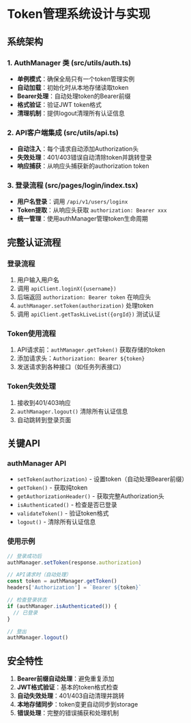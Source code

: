 # Token管理系统设计与实现

## 系统架构

### 1. AuthManager 类 (src/utils/auth.ts)
- **单例模式**：确保全局只有一个token管理实例
- **自动加载**：初始化时从本地存储读取token
- **Bearer处理**：自动处理token的Bearer前缀
- **格式验证**：验证JWT token格式
- **清理机制**：提供logout清理所有认证信息

### 2. API客户端集成 (src/utils/api.ts)
- **自动注入**：每个请求自动添加Authorization头
- **失效处理**：401/403错误自动清除token并跳转登录
- **响应捕获**：从响应头捕获新的authorization token

### 3. 登录流程 (src/pages/login/index.tsx)
- **用户名登录**：调用 `/api/v1/users/loginx`
- **Token提取**：从响应头获取 `authorization: Bearer xxx`
- **统一管理**：使用authManager管理token生命周期

## 完整认证流程

### 登录流程
1. 用户输入用户名
2. 调用 `apiClient.loginX({username})`
3. 后端返回 `authorization: Bearer token` 在响应头
4. `authManager.setToken(authorization)` 处理token
5. 调用 `apiClient.getTaskLiveList({orgId})` 测试认证

### Token使用流程
1. API请求前：`authManager.getToken()` 获取存储的token
2. 添加请求头：`Authorization: Bearer ${token}`
3. 发送请求到各种接口（如任务列表接口）

### Token失效处理
1. 接收到401/403响应
2. `authManager.logout()` 清除所有认证信息
3. 自动跳转到登录页面

## 关键API

### authManager API
- `setToken(authorization)` - 设置token（自动处理Bearer前缀）
- `getToken()` - 获取纯token
- `getAuthorizationHeader()` - 获取完整Authorization头
- `isAuthenticated()` - 检查是否已登录
- `validateToken()` - 验证token格式
- `logout()` - 清除所有认证信息

### 使用示例
```typescript
// 登录成功后
authManager.setToken(response.authorization)

// API请求时（自动处理）
const token = authManager.getToken()
headers['Authorization'] = `Bearer ${token}`

// 检查登录状态
if (authManager.isAuthenticated()) {
  // 已登录
}

// 登出
authManager.logout()
```

## 安全特性
1. **Bearer前缀自动处理**：避免重复添加
2. **JWT格式验证**：基本的token格式检查
3. **自动失效处理**：401/403自动清理并跳转
4. **本地存储同步**：token变更自动同步到storage
5. **错误处理**：完整的错误捕获和处理机制